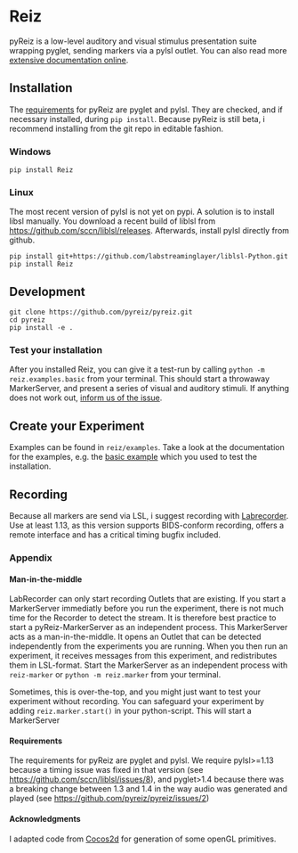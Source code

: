 # Reiz

pyReiz is a low-level auditory and visual stimulus presentation suite wrapping pyglet, sending markers via a pylsl outlet. You can also read more [extensive documentation online](https://reiz.agricolab.de/index.html).

## Installation

The [requirements](#requirements) for pyReiz are pyglet and pylsl. They are checked, and if necessary installed, during `pip install`. Because pyReiz is still beta, i recommend installing from the git repo in editable fashion.

### Windows

```
pip install Reiz
```

### Linux

The most recent version of pylsl is not yet on pypi. A solution is to install libsl manually. You download a recent build of liblsl from <https://github.com/sccn/liblsl/releases>. Afterwards, install pylsl directly from github.

```
pip install git+https://github.com/labstreaminglayer/liblsl-Python.git
pip install Reiz
```

## Development

```
git clone https://github.com/pyreiz/pyreiz.git
cd pyreiz
pip install -e .
```

### Test your installation

After you installed Reiz, you can give it a test-run by calling `python -m reiz.examples.basic` from your terminal. This should start a throwaway MarkerServer, and present a series of visual and auditory stimuli. If anything does not work out, [inform us of the issue](https://github.com/pyreiz/pyreiz/issues).

## Create your Experiment

Examples can be found in `reiz/examples`. Take a look at the documentation for the examples, e.g. the [basic example](/reiz/examples/basic.py) which you used to test the installation.

## Recording

Because all markers are send via LSL, i suggest recording with [Labrecorder](https://github.com/labstreaminglayer/App-LabRecorder/releases). Use at least 1.13, as this version supports BIDS-conform recording, offers a remote interface and has a critical timing bugfix included.

### Appendix

#### Man-in-the-middle

LabRecorder can only start recording Outlets that are existing. If you start a MarkerServer immediatly before you run the experiment, there is not much time for the Recorder to detect the stream. It is therefore best practice to start a pyReiz-MarkerServer as an independent process. This MarkerServer acts as a man-in-the-middle. It opens an Outlet that can be detected independently from the experiments you are running. When you then run an experiment, it receives messages from this experiment, and redistributes them in LSL-format. Start the MarkerServer as an independent process with `reiz-marker` or `python -m reiz.marker` from your terminal.

Sometimes, this is over-the-top, and you might just want to test your experiment without recording. You can safeguard your experiment by adding `reiz.marker.start()` in your python-script. This will start a MarkerServer

#### Requirements

The requirements for pyReiz are pyglet and pylsl. We require pylsl>=1.13 because a timing issue was fixed in that version (see <https://github.com/sccn/liblsl/issues/8>), and pyglet>1.4 because there was a breaking change between 1.3 and 1.4 in the way audio was generated and played (see <https://github.com/pyreiz/pyreiz/issues/2>)

#### Acknowledgments

I adapted code from [Cocos2d](https://github.com/los-cocos/cocos) for generation of some openGL primitives.
